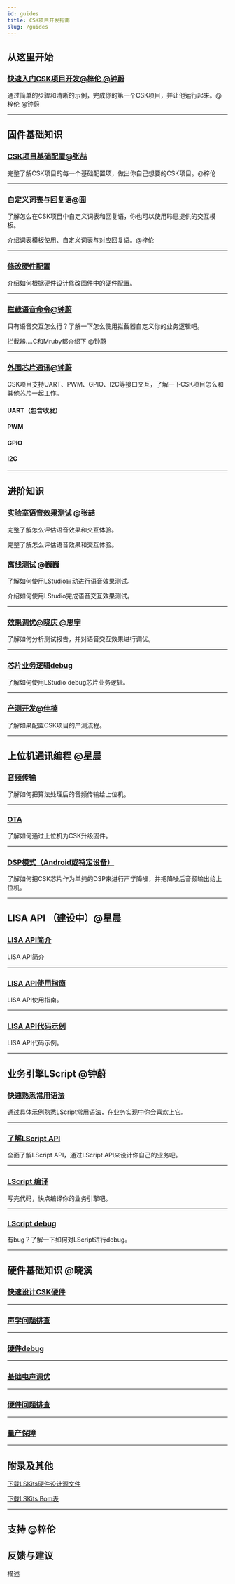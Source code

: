 ```yaml
---
id: guides
title: CSK项目开发指南
slug: /guides
---
```


## 从这里开始
### [快速入门CSK项目开发@梓伦 @钟蔚](http://localhost:3000/getting_start)


通过简单的步骤和清晰的示例，完成你的第一个CSK项目，并让他运行起来。@梓伦 @钟蔚

--------

## 固件基础知识

### [CSK项目基础配置@张喆](/lisa_guide)

完整了解CSK项目的每一个基础配置项，做出你自己想要的CSK项目。@梓伦

--------

### [自定义词表与回复语@囧](/lisa_guide)


了解怎么在CSK项目中自定义词表和回复语，你也可以使用聆思提供的交互模板。

介绍词表模板使用、自定义词表与对应回复语。@梓伦


--------
### [修改硬件配置](/lisa_guide)

介绍如何根据硬件设计修改固件中的硬件配置。

--------


### [拦截语音命令@钟蔚](/lisa_guide)

只有语音交互怎么行？了解一下怎么使用拦截器自定义你的业务逻辑吧。

拦截器....C和Mruby都介绍下 @钟蔚

--------

### [外围芯片通讯@钟蔚](/lisa_guide)

CSK项目支持UART、PWM、GPIO、I2C等接口交互，了解一下CSK项目怎么和其他芯片一起工作。

#### UART（包含收发）
#### PWM
#### GPIO
#### I2C

--------

## 进阶知识

### [实验室语音效果测试](/lisa_guide) @张喆


完整了解怎么评估语音效果和交互体验。

完整了解怎么评估语音效果和交互体验。


### [离线测试](/lisa_guide) @巍巍

了解如何使用LStudio自动进行语音效果测试。


介绍如何使用LStudio完成语音交互效果测试。


-----------------


### [效果调优@晓庆 @思宇](/lisa_guide) 

了解如何分析测试报告，并对语音交互效果进行调优。

--------

### [芯片业务逻辑debug](/lisa_guide)

了解如何使用LStudio debug芯片业务逻辑。

--------


### [产测开发@佳楠](/lisa_guide) 

了解如果配置CSK项目的产测流程。

--------

## 上位机通讯编程 @星晨

### [音频传输](/lisa_guide)

了解如何把算法处理后的音频传输给上位机。

-------------------

### [OTA](/lisa_guide)

了解如何通过上位机为CSK升级固件。

-------------------

### [DSP模式（Android或特定设备）](/lisa_guide)

了解如何把CSK芯片作为单纯的DSP来进行声学降噪，并把降噪后音频输出给上位机。



--------

## LISA API （建设中）@星晨

### [LISA API简介](/lisa_guide)

LISA API简介

--------

### [LISA API使用指南](http://localhost:3000/lisa_guide)

LISA API使用指南。


--------

### [LISA API代码示例](/lisa_guide)

LISA API代码示例。

--------

## 业务引擎LScript @钟蔚

### [快速熟悉常用语法](/lisa_guide)

通过具体示例熟悉LScript常用语法，在业务实现中你会喜欢上它。

-------------------

### [了解LScript API](/lisa_guide)

全面了解LScript API，通过LScript API来设计你自己的业务吧。

-------------------

### [LScript 编译](/lisa_guide)

写完代码，快点编译你的业务引擎吧。

--------

### [LScript debug](/lisa_guide)

有bug？了解一下如何对LScript进行debug。

-------------------
## 硬件基础知识 @晓溪

### [快速设计CSK硬件](/lisa_guide)

------------------------

### [声学问题排查](/lisa_guide)

-------------------

### [硬件debug](/lisa_guide)

---------------------

### [基础电声调优](/lisa_guide)

---------------------

### [硬件问题排查](/lisa_guide)

----------------------

### [量产保障](/lisa_guide)

---------------------

## 附录及其他

[下载LSKits硬件设计源文件](/lisa_guide)

[下载LSKits Bom表](/lisa_guide)

--------
## 支持 @梓伦

## 反馈与建议

描述